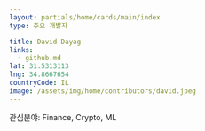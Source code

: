 ```yaml
---
layout: partials/home/cards/main/index
type: 주요 개발자

title: David Dayag
links:
  - github.md
lat: 31.5313113
lng: 34.8667654
countryCode: IL
image: /assets/img/home/contributors/david.jpeg
---
```


관심분야: Finance, Crypto, ML

